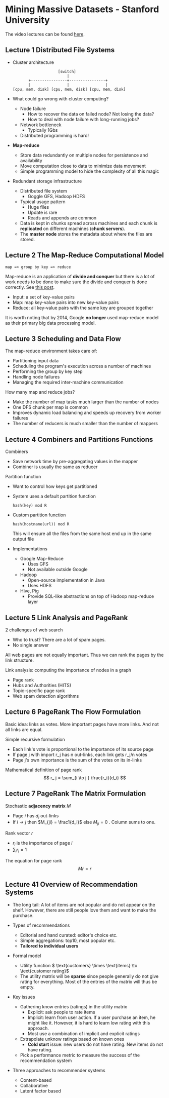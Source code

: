 # Mining Massive Datasets - Stanford University

The video lectures can be found [here](https://www.youtube.com/playlist?list=PLLssT5z_DsK9JDLcT8T62VtzwyW9LNepV).

## Lecture 1 Distributed File Systems

- Cluster architecture

  ```
                      [switch]
                          |
         +----------------+----------------+
         |                |                |
  [cpu, mem, disk] [cpu, mem, disk] [cpu, mem, disk]
  ```

- What could go wrong with cluster computing?

  - Node failure
    - How to recover the data on failed node? Not losing the data?
    - How to deal with node failure with long-running jobs?
  - Network bottleneck
    - Typically 1Gbs
  - Distributed programming is hard!

- **Map-reduce**

  - Store data redundantly on multiple nodes for persistence and availability
  - Move computation close to data to minimize data movement
  - Simple programming model to hide the complexity of all this magic

- Redundant storage infrastructure

  - Distributed file system
    - Goggle GFS, Hadoop HDFS
  - Typical usage pattern
    - Huge files
    - Update is rare
    - Reads and appends are common
  - Data is kept in chunks spread across machines and each chunk is **replicated** on different machines (**chunk servers**).
  - The **master node** stores the metadata about where the files are stored.

## Lecture 2 The Map-Reduce Computational Model

```
map => group by key => reduce
```

Map-reduce is an application of **divide and conquer** but there is a lot of work needs to be done to make sure the divide and conquer is done correctly. See [this post](https://softwareengineering.stackexchange.com/questions/98800/is-mapreduce-anything-more-than-just-an-application-of-divide-and-conquer).

- Input: a set of key-value pairs
- Map: map key-value pairs into new key-value pairs
- Reduce: all key-value pairs with the same key are grouped together

It is worth noting that by 2014, Google **no longer** used map-reduce model as their primary big data processing model. 

## Lecture 3 Scheduling and Data Flow

The map-reduce environment takes care of:

- Partitioning input data
- Scheduling the program's execution across a number of machines
- Performing the group by key step
- Handling node failures
- Managing the required inter-machine communication

How many map and reduce jobs?

- Make the number of map tasks much larger than the number of nodes
- One DFS chunk per map is common
- Improves dynamic load balancing and speeds up recovery from worker failures
- The number of reducers is much smaller than the number of mappers

## Lecture 4 Combiners and Partitions Functions

Combiners

- Save network time  by pre-aggregating values in the mapper
- Combiner is usually the same as reducer

Partition function

- Want to control how keys get partitioned

- System uses a default partition function

  ```
  hash(key) mod R
  ```

- Custom partition function

  ```
  hash(hostname(url)) mod R
  ```

  This will ensure all the files from the same host end up in the same output file

- Implementations

  - Google Map-Reduce
    - Uses GFS
    - Not available outside Google
  - Hadoop
    - Open-source implementation in Java
    - Uses HDFS
  - Hive, Pig
    - Provide SQL-like abstractions on top of Hadoop map-reduce layer

## Lecture 5 Link Analysis and PageRank

2 challenges of web search

- Who to trust? There are a lot of spam pages.
- No single answer

All web pages are not equally important. Thus we can rank the pages by the link structure. 

Link analysis: computing the importance of nodes in a graph

- Page rank
- Hubs and Authorities (HITS)
- Topic-specific page rank
- Web spam detection algorithms

## Lecture 6 PageRank The Flow Formulation

Basic idea: links as votes. More important pages have more links. And not all links are equal.

Simple recursive formulation

- Each link's vote is proportional to the importance of its source page
- If page j with import r_j has n out-links, each link gets r_j/n votes
- Page j's own importance is the sum of the votes on its in-links

Mathematical definition of page rank
$$
r_ j = \sum_{i \to j } \frac{r_i}{d_i}
$$

## Lecture 7 PageRank The Matrix Formulation

Stochastic **adjacency matrix** $M$

- Page $i$ has $d_i$ out-links
- If $i \to j$ then $M_{ji} = \frac1{d_i}$ else $M_{ji}=0$ . Column sums to one.

Rank vector $r$ 

- $r_i$ is the importance of page $i$
- $\sum_i r_i = 1$ 

The equation for page rank
$$
M r = r
$$




## Lecture 41 Overview of Recommendation Systems

- The long tail: A lot of items are not popular and do not appear on the shelf. However, there are still people love them and want to make the purchase.

- Types of recommendations
  - Editorial and hand curated: editor's choice etc.
  - Simple aggregations: top10, most popular etc.
  - **Tailored to individual users**
  
- Formal model
  - Utility function
    $ \text{customers} \times \text{items} \to \text{customer rating}$
  - The utility matrix will be **sparse** since people generally do not give rating for everything. Most of the entries of the matrix will thus be empty.
  
- Key issues

  - Gathering know entries (ratings) in the utility matrix
    - Explicit: ask people to rate items
    - Implicit: learn from user action. If a user purchase an item, he might like it. However, it is hard to learn low rating with this approach.
    - Most use a combination of implicit and explicit ratings
  - Extrapolate unknow ratings based on known ones
    - **Cold start** issue: new users do not have rating. New items do not have rating.
  - Pick a performance metric to measure the success of the recommendation system

- Three approaches to recommender systems

  - Content-based
  - Collaborative
  - Latent factor based

  